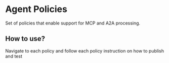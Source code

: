 # Agent Policies

Set of policies that enable support for MCP and A2A processing.

## How to use?
Navigate to each policy and follow each policy instruction on how to publish and test